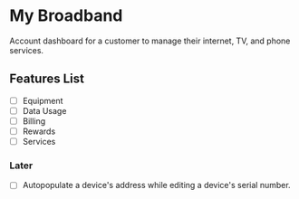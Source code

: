 # My Broadband

Account dashboard for a customer to manage their internet, TV, and phone services.


## Features List

- [ ] Equipment
- [ ] Data Usage
- [ ] Billing
- [ ] Rewards
- [ ] Services

### Later

- [ ] Autopopulate a device's address while editing a device's serial number.
